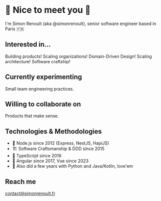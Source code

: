 # 👋 Nice to meet you 👋

I'm Simon Renoult (aka @simonrenoult), senior software engineer based in Paris 🇫🇷


## Interested in...

Building products! Scaling organizations! Domain-Driven Design! Scaling architecture! Software craftship!


## Currently experimenting

Small team engineering practices.


## Willing to collaborate on

Products that make sense.


## Technologies & Methodologies

- 🤖 Node.js since 2012 (Express, NestJS, HapiJS)
- 🏗️ Software Craftsmanship & DDD since 2015
- 🌟 TypeScript since 2019
- 🎨 Angular since 2017, Vue since 2023
- 💜 Also did a few years with Python and Java/Kotlin, love'em


## Reach me

contact@simonrenoult.fr
